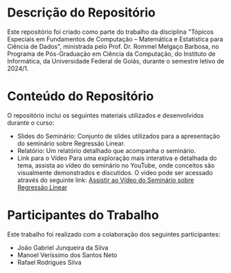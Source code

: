 # Descrição do Repositório
Este repositório foi criado como parte do trabalho da disciplina "Tópicos Especiais em Fundamentos de Computação – Matemática e Estatística para Ciência de Dados", ministrada pelo Prof. Dr. Rommel Melgaço Barbosa, no Programa de Pós-Graduação em Ciência da Computação, do Instituto de Informática, da Universidade Federal de Goiás, durante o semestre letivo de 2024/1.

# Conteúdo do Repositório
O repositório inclui os seguintes materiais utilizados e desenvolvidos durante o curso:
- Slides do Seminário: Conjunto de slides utilizados para a apresentação do seminário sobre Regressão Linear.
- Relatório: Um relatório detalhado que acompanha o seminário.
- Link para o Vídeo
Para uma exploração mais interativa e detalhada do tema, assista ao vídeo do seminário no YouTube, onde conceitos são visualmente demonstrados e discutidos. O vídeo pode ser acessado através do seguinte link:
[Assistir ao Vídeo do Seminário sobre Regressão Linear](https://youtu.be/dbOoUCSGlzo)

# Participantes do Trabalho
Este trabalho foi realizado com a colaboração dos seguintes participantes:
- João Gabriel Junqueira da Silva
- Manoel Veríssimo dos Santos Neto
- Rafael Rodrigues Silva
